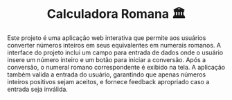 <h1 align="center">Calculadora Romana 🏛️ </h1>
<p>Este projeto é uma aplicação web interativa que permite aos usuários converter números inteiros em seus equivalentes em numerais romanos. A interface do projeto inclui um campo para entrada de dados onde o usuário insere um número inteiro e um botão para iniciar a conversão. Após a conversão, o numeral romano correspondente é exibido na tela. A aplicação também valida a entrada do usuário, garantindo que apenas números inteiros positivos sejam aceitos, e fornece feedback apropriado caso a entrada seja inválida. </p>
